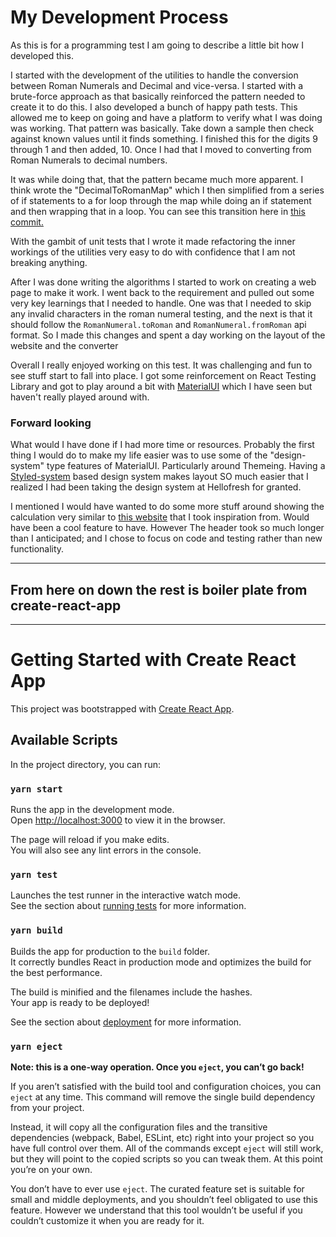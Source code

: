 # My Development Process

As this is for a programming test I am going to describe a little bit how I developed this.

I started with the development of the utilities to handle the conversion between Roman Numerals and Decimal and vice-versa.
I started with a brute-force approach as that  basically reinforced the pattern needed to create it to do this. I also 
developed a bunch of happy path tests. This allowed me to keep on going and have a platform to verify what I was doing was working. That pattern was basically. 
Take down a sample then check against known values until it finds something. I finished this for the digits 9 through 1 and then added, 10. 
Once I had that I moved to converting from Roman Numerals to decimal numbers.

It was while doing that, that the pattern became much more apparent. I think wrote the "DecimalToRomanMap" which I then 
simplified from a series of if statements to a for loop through the map while doing an if statement and then wrapping 
that in a loop. You can see this transition here in [this commit.](https://github.com/BrandonDonatoLong/Roman-Numeral-Converter/commit/45f37643fb9e170e78785170c559d09003c0e8c1)

With the gambit of unit tests that I wrote it made refactoring the inner  workings of the utilities very easy to do with 
confidence that I am not breaking anything.

After I was done writing the algorithms I started to work on creating a web page to make it work. I went back to the 
requirement and pulled out some very key learnings that I needed to handle. One was that I needed to skip any invalid 
characters in the roman numeral testing, and the next is that it should follow the `RomanNumeral.toRoman` and 
`RomanNumeral.fromRoman` api format. So I made this changes and spent a day working on the layout of the website and the converter

Overall I really enjoyed working on this test. It was challenging and fun to see stuff start to fall into place. I got 
some reinforcement on React Testing Library and got to play around a bit with [MaterialUI](https://material-ui.com/) which I have seen but haven't 
really played around with.

### Forward looking

What would I have done if I had more time or resources. Probably the first thing I would do to make my life easier was to 
use some of the "design-system" type features of MaterialUI. Particularly around Themeing. Having a 
[Styled-system](https://styled-system.com/) based design system makes layout SO much easier that I realized I had been 
taking the design system at Hellofresh for granted.

I mentioned I would have wanted to do some more stuff around showing the calculation very similar to 
[this website](https://www.rapidtables.com/convert/number/roman-numerals-converter.html) that I took inspiration from. 
Would have been a cool feature to have. However The header took so much longer than I anticipated; and I chose to focus 
on code and testing rather than new functionality.

---

## From here on down the rest is boiler plate from create-react-app

---
# Getting Started with Create React App

This project was bootstrapped with [Create React App](https://github.com/facebook/create-react-app).

## Available Scripts

In the project directory, you can run:

### `yarn start`

Runs the app in the development mode.\
Open [http://localhost:3000](http://localhost:3000) to view it in the browser.

The page will reload if you make edits.\
You will also see any lint errors in the console.

### `yarn test`

Launches the test runner in the interactive watch mode.\
See the section about [running tests](https://facebook.github.io/create-react-app/docs/running-tests) for more information.

### `yarn build`

Builds the app for production to the `build` folder.\
It correctly bundles React in production mode and optimizes the build for the best performance.

The build is minified and the filenames include the hashes.\
Your app is ready to be deployed!

See the section about [deployment](https://facebook.github.io/create-react-app/docs/deployment) for more information.

### `yarn eject`

**Note: this is a one-way operation. Once you `eject`, you can’t go back!**

If you aren’t satisfied with the build tool and configuration choices, you can `eject` at any time. This command will remove the single build dependency from your project.

Instead, it will copy all the configuration files and the transitive dependencies (webpack, Babel, ESLint, etc) right into your project so you have full control over them. All of the commands except `eject` will still work, but they will point to the copied scripts so you can tweak them. At this point you’re on your own.

You don’t have to ever use `eject`. The curated feature set is suitable for small and middle deployments, and you shouldn’t feel obligated to use this feature. However we understand that this tool wouldn’t be useful if you couldn’t customize it when you are ready for it.

